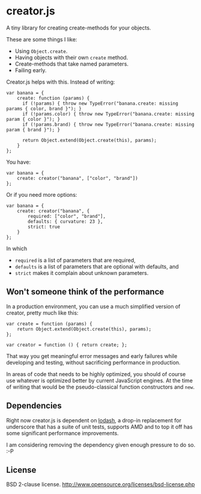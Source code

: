 # creator.js

A tiny library for creating create-methods for your objects.

These are some things I like:

 * Using `Object.create`.
 * Having objects with their own `create` method.
 * Create-methods that take named parameters.
 * Failing early.

Creator.js helps with this. Instead of writing:

    var banana = {
        create: function (params) {
          if (!params) { throw new TypeError("banana.create: missing params { color, brand }"); }
          if (!params.color) { throw new TypeError("banana.create: missing param { color }"); }
          if (!params.brand) { throw new TypeError("banana.create: missing param { brand }"); }

          return Object.extend(Object.create(this), params);
        }
    };

You have:

    var banana = {
        create: creator("banana", ["color", "brand"])
    };

Or if you need more options:

    var banana = {
        create: creator("banana", {
            required: ["color", "brand"],
            defaults: { curvature: 23 },
            strict: true
        }
    };

In which

* `required` is a list of parameters that are required,
* `defaults` is a list of parameters that are optional with defaults, and
* `strict` makes it complain about unknown parameters.

## Won't someone think of the performance

In a production environment, you can use a much simplified version of creator,
pretty much like this:

    var create = function (params) {
        return Object.extend(Object.create(this), params);
    };

    var creator = function () { return create; };

That way you get meaningful error messages and early failures while developing
and testing, without sacrificing performance in production.

In areas of code that needs to be highly optimized, you should of course use
whatever is optimized better by current JavaScript engines. At the time of
writing that would be the pseudo-classical function constructors and `new`.

## Dependencies

Right now creator.js is dependent on
[lodash](https://github.com/bestiejs/lodash), a drop-in replacement for
underscore that has a suite of unit tests, supports AMD and to top it off has
some significant performance improvements.

I am considering removing the dependency given enough pressure to do so. :-P

## License

BSD 2-clause license. http://www.opensource.org/licenses/bsd-license.php
